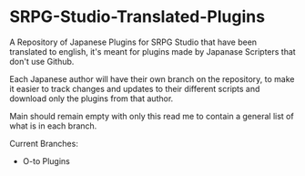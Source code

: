 # SRPG-Studio-Translated-Plugins
A Repository of Japanese Plugins for SRPG Studio that have been translated to english, it's meant for plugins made by Japanase Scripters that don't use Github.

Each Japanese author will have their own branch on the repository, to make it easier to track changes and updates to their different scripts and download only the plugins from that author.

Main should remain empty with only this read me to contain a general list of what is in each branch.

Current Branches:

- O-to Plugins

